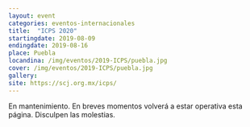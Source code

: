 ```yaml
---
layout: event
categories: eventos-internacionales
title:  "ICPS 2020"
startingdate: 2019-08-09
endingdate: 2019-08-16
place: Puebla
locandina: /img/eventos/2019-ICPS/puebla.jpg
cover: /img/eventos/2019-ICPS/puebla.jpg
gallery:
site: https://scj.org.mx/icps/
---
```


En mantenimiento. En breves momentos volverá a estar operativa esta página. Disculpen las molestias.

